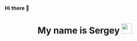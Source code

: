 ### Hi there 👋
<h1 align="center">My name is Sergey
<img src="https://github.com/blackcater/blackcater/raw/main/images/Hi.gif" height="32"/></h1>
<!--
**molchanovz/molchanovz** is a ✨ _special_ ✨ repository because its `README.md` (this file) appears on your GitHub profile.

Here are some ideas to get you started:

- 🔭 I’m currently working on ...
- 🌱 I’m currently learning ...
- 👯 I’m looking to collaborate on ...
- 🤔 I’m looking for help with ...
- 💬 Ask me about ...
- 📫 How to reach me: ...
- 😄 Pronouns: ...
- ⚡ Fun fact: ...
-->
